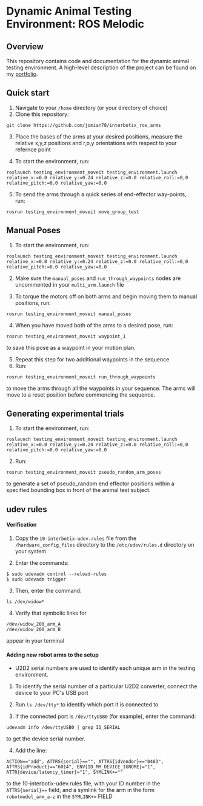 # Dynamic Animal Testing Environment: ROS Melodic

## Overview
This repository contains code and documentation for the dynamic animal testing environment. A high-level description of the project can be found on my [portfolio](https://jomian78.github.io/).

## Quick start
1) Navigate to your `/home` directory (or your directory of choice)
2) Clone this repository:
```
git clone https://github.com/jomian78/interbotix_ros_arms
```
3) Place the bases of the arms at your desired positions, measure the relative x,y,z positions and r,p,y orientations with respect to your refernce point

4) To start the environment, run:
```
roslaunch testing_environment_moveit testing_environment.launch relative_x:=0.0 relative_y:=0.24 relative_z:=0.0 relative_roll:=0,0 relative_pitch:=0.0 relative_yaw:=0.0
```

5) To send the arms through a quick series of end-effector way-points, run:
```
rosrun testing_environment_moveit move_group_test
```

## Manual Poses
1) To start the environment, run:
```
roslaunch testing_environment_moveit testing_environment.launch relative_x:=0.0 relative_y:=0.24 relative_z:=0.0 relative_roll:=0,0 relative_pitch:=0.0 relative_yaw:=0.0
```

2) Make sure the `manual_poses` and `run_through_waypoints` nodes are uncommented in your
`multi_arm.launch` file

3) To torque the motors off on both arms and begin moving them to manual positions, run:
```
rosrun testing_environment_moveit manual_poses
```
4) When you have moved both of the arms to a desired pose, run:
```
rosrun testing_environment_moveit waypoint_1
```
to save this pose as a waypoint in your motion plan.

5) Repeat this step for two additional waypoints in the sequence
6) Run:
```
rosrun testing_environment_moveit run_through_waypoints
```
to move the arms through all the waypoints in your sequence. The arms will move to a reset position before commencing the sequence.

## Generating experimental trials
1) To start the environment, run:
```
roslaunch testing_environment_moveit testing_environment.launch relative_x:=0.0 relative_y:=0.24 relative_z:=0.0 relative_roll:=0,0 relative_pitch:=0.0 relative_yaw:=0.0
```
2) Run:
```
rosrun testing_environment_moveit pseudo_random_arm_poses
```
to generate a set of pseudo_random end effector positions within a specified bounding box in front of the animal test subject.

## udev rules

#### Verification
1) Copy the `10-interbotix-udev.rules` file from the `/hardware_config_files` directory to the `/etc/udev/rules.d` directory on your system

2) Enter the commands:

```
$ sudo udevadm control --reload-rules
$ sudo udevadm trigger
```

3) Then, enter the command:
```
ls /dev/widow*
```

4) Verify that symbolic links for
```
/dev/widow_200_arm_A
/dev/widow_200_arm_B
```
appear in your terminal

#### Adding new robot arms to the setup
- U2D2 serial numbers are used to identify each unique arm in the testing environment.

1) To identify the serial number of a particular U2D2 converter, connect the device to your PC's USB port

2) Run `ls /dev/tty*` to identify which port it is connected to

3) If the connected port is `/dev/ttyUSB0` (for example), enter the command:
```
udevadm info /dev/ttyUSB0 | grep ID_SERIAL
```
to get the device serial number.

4) Add the line:

```
ACTION=="add", ATTRS{serial}=="", ATTRS{idVendor}=="0403", ATTRS{idProduct}=="6014", ENV{ID_MM_DEVICE_IGNORE}="1", ATTR{device/latency_timer}="1", SYMLINK+=""

```
to the 10-interbotix-udev.rules file, with your ID number in the `ATTRS{serial}==`
field, and a symlink for the arm in the form `robotmodel_arm_a-z` in the `SYMLINK+=` FIELD
